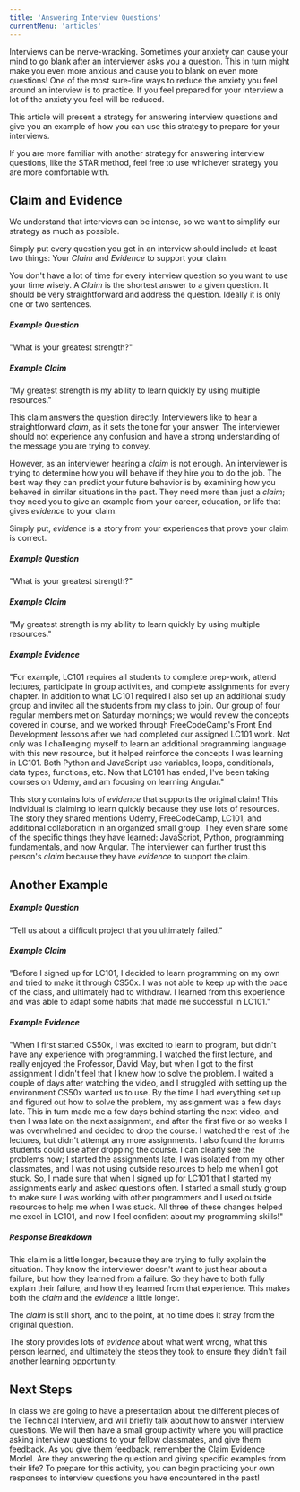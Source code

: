 ```yaml
---
title: 'Answering Interview Questions'
currentMenu: 'articles'
---
```


Interviews can be nerve-wracking. Sometimes your anxiety can cause your mind to go blank after an interviewer asks you a question. This in turn might make you even more anxious and cause you to blank on even more questions! One of the most sure-fire ways to reduce the anxiety you feel around an interview is to practice. If you feel prepared for your interview a lot of the anxiety you feel will be reduced.

This article will present a strategy for answering interview questions and give you an example of how you can use this strategy to prepare for your interviews.

<aside class="aside-pro-tip" markdown="1">
If you are more familiar with another strategy for answering interview questions, like the STAR method, feel free to use whichever strategy you are more comfortable with.
</aside>

## Claim and Evidence
We understand that interviews can be intense, so we want to simplify our strategy as much as possible.

Simply put every question you get in an interview should include at least two things: Your *Claim* and *Evidence* to support your claim.

You don't have a lot of time for every interview question so you want to use your time wisely. A *Claim* is the shortest answer to a given question. It should be very straightforward and address the question. Ideally it is only one or two sentences.

##### Example Question
"What is your greatest strength?"

##### Example Claim
"My greatest strength is my ability to learn quickly by using multiple resources."

This claim answers the question directly. Interviewers like to hear a straightforward *claim*, as it sets the tone for your answer. The interviewer should not experience any confusion and have a strong understanding of the message you are trying to convey.

However, as an interviewer hearing a *claim* is not enough. An interviewer is trying to determine how you will behave if they hire you to do the job. The best way they can predict your future behavior is by examining how you behaved in similar situations in the past. They need more than just a *claim*; they need you to give an example from your career, education, or life that gives *evidence* to your claim.

Simply put, *evidence* is a story from your experiences that prove your claim is correct.

##### Example Question
"What is your greatest strength?"

##### Example Claim
"My greatest strength is my ability to learn quickly by using multiple resources."

##### Example Evidence
"For example, LC101 requires all students to complete prep-work, attend lectures, participate in group activities, and complete assignments for every chapter. In addition to what LC101 required I also set up an additional study group and invited all the students from my class to join. Our group of four regular members met on Saturday mornings; we would review the concepts covered in course, and we worked through FreeCodeCamp's Front End Development lessons after we had completed our assigned LC101 work. Not only was I challenging myself to learn an additional programming language with this new resource, but it helped reinforce the concepts I was learning in LC101. Both Python and JavaScript use variables, loops, conditionals, data types, functions, etc. Now that LC101 has ended, I've been taking courses on Udemy, and am focusing on learning Angular."

This story contains lots of *evidence* that supports the original claim! This individual is claiming to learn quickly because they use lots of resources. The story they shared mentions Udemy, FreeCodeCamp, LC101, and additional collaboration in an organized small group. They even share some of the specific things they have learned: JavaScript, Python, programming fundamentals, and now Angular. The interviewer can further trust this person's *claim* because they have *evidence* to support the claim.

## Another Example

##### Example Question
"Tell us about a difficult project that you ultimately failed."

##### Example Claim
"Before I signed up for LC101, I decided to learn programming on my own and tried to make it through CS50x. I was not able to keep up with the pace of the class, and ultimately had to withdraw. I learned from this experience and was able to adapt some habits that made me successful in LC101."

##### Example Evidence
"When I first started CS50x, I was excited to learn to program, but didn't have any experience with programming. I watched the first lecture, and really enjoyed the Professor, David May, but when I got to the first assignment I didn't feel that I knew how to solve the problem. I waited a couple of days after watching the video, and I struggled with setting up the environment CS50x wanted us to use. By the time I had everything set up and figured out how to solve the problem, my assignment was a few days late. This in turn made me a few days behind starting the next video, and then I was late on the next assignment, and after the first five or so weeks I was overwhelmed and decided to drop the course. I watched the rest of the lectures, but didn't attempt any more assignments. I also found the forums students could use after dropping the course. I can clearly see the problems now; I started the assignments late, I was isolated from my other classmates, and I was not using outside resources to help me when I got stuck. So, I made sure that when I signed up for LC101 that I started my assignments early and asked questions often. I started a small study group to make sure I was working with other programmers and I used outside resources to help me when I was stuck. All three of these changes helped me excel in LC101, and now I feel confident about my programming skills!"

##### Response Breakdown
This claim is a little longer, because they are trying to fully explain the situation. They know the interviewer doesn't want to just hear about a failure, but how they learned from a failure. So they have to both fully explain their failure, and how they learned from that experience. This makes both the *claim* and the *evidence* a little longer.

The *claim* is still short, and to the point, at no time does it stray from the original question.

The story provides lots of *evidence* about what went wrong, what this person learned, and ultimately the steps they took to ensure they didn't fail another learning opportunity.

## Next Steps
In class we are going to have a presentation about the different pieces of the Technical Interview, and will briefly talk about how to answer interview questions. We will then have a small group activity where you will practice asking interview questions to your fellow classmates, and give them feedback. As you give them feedback, remember the Claim Evidence Model. Are they answering the question and giving specific examples from their life? To prepare for this activity, you can begin practicing your own responses to interview questions you have encountered in the past!
